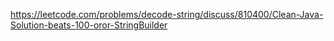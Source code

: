 https://leetcode.com/problems/decode-string/discuss/810400/Clean-Java-Solution-beats-100-oror-StringBuilder